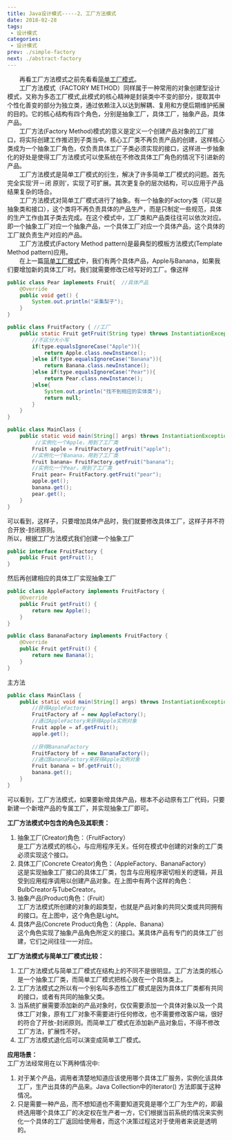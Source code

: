 ```yaml
---
title: Java设计模式-----2、工厂方法模式
date: 2018-02-28
tags:
 - 设计模式
categories:
 - 设计模式
prev: ./simple-factory
next: ./abstract-factory
---
```


&emsp;&emsp;再看工厂方法模式之前先看看[简单工厂模式](simple-factory.md)。  
&emsp;&emsp;工厂方法模式（FACTORY METHOD）同样属于一种常用的对象创建型设计模式，又称为多态工厂模式,此模式的核心精神是封装类中不变的部分，提取其中个性化善变的部分为独立类，通过依赖注入以达到解耦、复用和方便后期维护拓展的目的。它的核心结构有四个角色，分别是抽象工厂，具体工厂，抽象产品，具体产品。  
&emsp;&emsp;工厂方法(Factory Method)模式的意义是定义一个创建产品对象的工厂接口，将实际创建工作推迟到子类当中。核心工厂类不再负责产品的创建，这样核心类成为一个抽象工厂角色，仅负责具体工厂子类必须实现的接口，这样进一步抽象化的好处是使得工厂方法模式可以使系统在不修改具体工厂角色的情况下引进新的产品。  
&emsp;&emsp;工厂方法模式是简单工厂模式的衍生，解决了许多简单工厂模式的问题。首先完全实现‘开－闭 原则’，实现了可扩展。其次更复杂的层次结构，可以应用于产品结果复杂的场合。  
&emsp;&emsp;工厂方法模式对简单工厂模式进行了抽象。有一个抽象的Factory类（可以是抽象类和接口），这个类将不再负责具体的产品生产，而是只制定一些规范，具体的生产工作由其子类去完成。在这个模式中，工厂类和产品类往往可以依次对应。即一个抽象工厂对应一个抽象产品，一个具体工厂对应一个具体产品，这个具体的工厂就负责生产对应的产品。  
&emsp;&emsp;工厂方法模式(Factory Method pattern)是最典型的模板方法模式(Template Method pattern)应用。  
&emsp;&emsp;在上一篇[简单工厂模式](simple-factory.md)中，我们有两个具体产品，Apple与Banana，如果我们要增加新的具体工厂时。我们就需要修改已经写好的工厂。像这样
``` java
public class Pear implements Fruit{  //具体产品
    @Override
    public void get() {
        System.out.println("采集梨子");
    }
}
```
``` java
public class FruitFactory { //工厂
    public static Fruit getFruit(String type) throws InstantiationException, IllegalAccessException{
        //不区分大小写
        if(type.equalsIgnoreCase("Apple")){
            return Apple.class.newInstance();
        }else if(type.equalsIgnoreCase("Banana")){
            return Banana.class.newInstance();
        }else if(type.equalsIgnoreCase("Pear")){
            return Pear.class.newInstance();
        }else{
            System.out.println("找不到相应的实体类");
            return null;
        }
    }
}
```
``` java
public class MainClass {
    public static void main(String[] args) throws InstantiationException, IllegalAccessException, ClassNotFoundException {
         //实例化一个Apple，用到了工厂类
        Fruit apple = FruitFactory.getFruit("apple");
        //实例化一个Banana，用到了工厂类
        Fruit banana= FruitFactory.getFruit("banana");
        //实例化一个Pear，用到了工厂类
        Fruit pear= FruitFactory.getFruit("pear");
        apple.get();
        banana.get();
        pear.get();
    }
}
```
可以看到，这样子，只要增加具体产品时，我们就要修改具体工厂，这样子并不符合开放-封闭原则。  
所以，根据工厂方法模式我们创建一个抽象工厂
``` java
public interface FruitFactory {
    public Fruit getFruit();
}
```
然后再创建相应的具体工厂实现抽象工厂
``` java
public class AppleFactory implements FruitFactory {
    @Override
    public Fruit getFruit() {
        return new Apple();
    }
}
```
``` java
public class BananaFactory implements FruitFactory {
    @Override
    public Fruit getFruit() {
        return new Banana();
    }
}
```
主方法
``` java
public class MainClass {
    public static void main(String[] args) throws InstantiationException, IllegalAccessException, ClassNotFoundException {
        //获得AppleFactory
        FruitFactory af = new AppleFactory();
        //通过AppleFactory来获得Apple实例对象
        Fruit apple = af.getFruit();
        apple.get();
        
        //获得BananaFactory
        FruitFactory bf = new BananaFactory();
        //通过BananaFactory来获得Apple实例对象
        Fruit banana = bf.getFruit();
        banana.get();
    }
}
```
可以看到，工厂方法模式，如果要新增具体产品，根本不必动原有工厂代码，只要新建一个新增产品的专属工厂，并实现抽象工厂即可。  

**工厂方法模式中包含的角色及其职责：**  
1. 抽象工厂(Creator)角色：（FruitFactory）  
是工厂方法模式的核心，与应用程序无关。任何在模式中创建的对象的工厂类必须实现这个接口。
2. 具体工厂(Concrete Creator)角色：（AppleFactory、BananaFactory）  
这是实现抽象工厂接口的具体工厂类，包含与应用程序密切相关的逻辑，并且受到应用程序调用以创建产品对象。在上图中有两个这样的角色：BulbCreator与TubeCreator。
3. 抽象产品(Product)角色：（Fruit）  
工厂方法模式所创建的对象的超类型，也就是产品对象的共同父类或共同拥有的接口。在上图中，这个角色是Light。
4. 具体产品(Concrete Product)角色：（Apple、Banana）  
这个角色实现了抽象产品角色所定义的接口。某具体产品有专门的具体工厂创建，它们之间往往一一对应。

**工厂方法模式与简单工厂模式比较：**
1. 工厂方法模式与简单工厂模式在结构上的不同不是很明显。工厂方法类的核心是一个抽象工厂类，而简单工厂模式把核心放在一个具体类上。
2. 工厂方法模式之所以有一个别名叫多态性工厂模式是因为具体工厂类都有共同的接口，或者有共同的抽象父类。
3. 当系统扩展需要添加新的产品对象时，仅仅需要添加一个具体对象以及一个具体工厂对象，原有工厂对象不需要进行任何修改，也不需要修改客户端，很好的符合了开放-封闭原则。而简单工厂模式在添加新产品对象后，不得不修改工厂方法，扩展性不好。
4. 工厂方法模式退化后可以演变成简单工厂模式。

**应用场景：**  
工厂方法经常用在以下两种情况中:
1. 对于某个产品，调用者清楚地知道应该使用哪个具体工厂服务，实例化该具体工厂，生产出具体的产品来。Java Collection中的iterator() 方法即属于这种情况。
2. 只是需要一种产品，而不想知道也不需要知道究竟是哪个工厂为生产的，即最终选用哪个具体工厂的决定权在生产者一方，它们根据当前系统的情况来实例化一个具体的工厂返回给使用者，而这个决策过程这对于使用者来说是透明的。